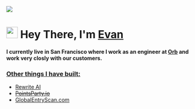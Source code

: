 <a href="https://hits.seeyoufarm.com"><img src="https://hits.seeyoufarm.com/api/count/incr/badge.svg?url=https%3A%2F%2Fgithub.com%2Fevankiser%2Fhit-counter&count_bg=%2379C83D&title_bg=%23555555&icon=&icon_color=%23E7E7E7&title=hits&edge_flat=false"/></a>

<h1 align="left"><img src="https://raw.githubusercontent.com/sidbelbase/sidbelbase/master/wave.gif" width="30px"><strong> Hey There, I'm <a href="https://www.kiser.io">Evan</a></strong>
</h1>

<h4 align="left">I currently live in San Francisco where I work as an engineer at <a href="https://www.withorb.com">Orb</a> and work very closly with our customers.</h4>
<h3><u><strong>Other things I have built:</strong></u></h3>
<ul>
  <li><a href="https://www.userewrite.ai">Rewrite AI</a></li>
  <li><a href="https://www.pointsparty.io"><s>PointsParty.io</s></a></li>
  <li><a href="https://www.globalentryscan.com">GlobalEntryScan.com</a></li>
</ul>

